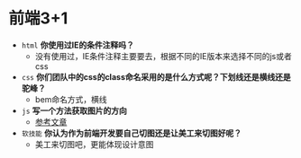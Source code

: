 # 前端3+1
- `html` **你使用过IE的条件注释吗？**
    - 没有使用过，IE条件注释主要要去，根据不同的IE版本来选择不同的js或者css
- `css` **你们团队中的css的class命名采用的是什么方式呢？下划线还是横线还是驼峰？**
    - bem命名方式，横线
- `js` **写一个方法获取图片的方向**
    - [参考文章](https://stackoverflow.com/questions/7584794/accessing-jpeg-exif-rotation-data-in-javascript-on-the-client-side)
- `软技能` **你认为作为前端开发要自己切图还是让美工来切图好呢？**
    - 美工来切图吧，更能体现设计意图